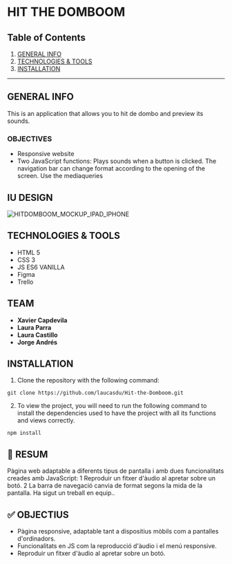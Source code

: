 HIT THE DOMBOOM
============

## Table of Contents
1. [GENERAL INFO](#GENERAL-INFO)
2. [TECHNOLOGIES & TOOLS](#TECHNOLOGIES-TOOLS)
3. [INSTALLATION](#INSTALLATION_)

***

## GENERAL INFO

This is an application that allows you to hit de dombo and preview its sounds.

### OBJECTIVES

- Responsive website
- Two JavaScript functions: 
Plays sounds when a button is clicked.
The navigation bar can change format according to the opening of the screen.
Use the mediaqueries


## IU DESIGN

![HITDOMBOOM_MOCKUP_IPAD_IPHONE](https://user-images.githubusercontent.com/102957525/186546285-78211be8-059f-4ef3-842c-c6decdab38bb.jpg)

## TECHNOLOGIES & TOOLS
- HTML 5
- CSS 3
- JS ES6 VANILLA
- Figma
- Trello


## TEAM
* **Xavier Capdevila**
* **Laura Parra**
* **Laura Castillo** 
* **Jorge Andrés**


## INSTALLATION

1. Clone the repository with the following command:  
```
git clone https://github.com/laucasdu/Hit-the-Domboom.git
```

2. To view the project, you will need to run the following command to install the dependencies used to have the project with all its functions and views correctly.

```
npm install
```























## 📜 RESUM
Pàgina web adaptable a diferents tipus de pantalla i amb dues funcionalitats creades amb JavaScript: 
1 Reproduir un fitxer d'àudio al apretar sobre un botó.
2 La barra de navegació canvia de format segons la mida de la pantalla.
Ha sigut un treball en equip..


## ✅ OBJECTIUS
- Pàgina responsive, adaptable tant a dispositius mòbils com a pantalles d'ordinadors.
- Funcionalitats en JS com la reproducció d'àudio i el menú responsive.
- Reproduir un fitxer d'àudio al apretar sobre un botó.


